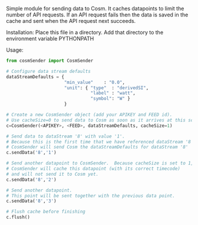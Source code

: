 Simple module for sending data to Cosm.
It caches datapoints to limit the number of API requests.
If an API request fails then the data is saved in the cache
and sent when the API request next succeeds.

Installation:
    Place this file in a directory.
    Add that directory to the environment variable PYTHONPATH

Usage:
```python
from cosmSender import CosmSender

# Configure data stream defaults
dataStreamDefaults = {
                      "min_value"    : "0.0",
                      "unit": { "type"  : "derivedSI",
                                "label" : "watt",
                                "symbol": "W" }
                      }

# Create a new CosmSender object (add your APIKEY and FEED id).
# Use cacheSize=0 to send data to Cosm as soon as it arrives at this script
c=CosmSender(<APIKEY>, <FEED>, dataStreamDefaults, cacheSize=1)

# Send data to dataStream '8' with value '1'.
# Because this is the first time that we have referenced dataStream '8', 
# CosmSender will send Cosm the dataStreamDefaults for dataStream '8'
c.sendData('8','1')

# Send another datapoint to CosmSender.  Because cacheSize is set to 1,
# CosmSender will cache this datapoint (with its correct timecode)
# and will not send it to Cosm yet.
c.sendData('8','2')

# Send another datapoint.
# This point will be sent together with the previous data point.
c.sendData('8','3')

# Flush cache before finishing
c.flush()

```
